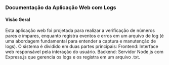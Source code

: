 <h3>Documentação da Aplicação Web com Logs</h3>
<h4>Visão Geral</h4>
<p>Esta aplicação web foi projetada para realizar a verificação de números pares e ímpares, enquanto registra eventos e erros em um arquivo de log (é uma abordagem fundamental para entender a captura e manutenção de logs).
O sistema é dividido em duas partes principais:
Frontend: Interface web responsável pela interação do usuário.
Backend: Servidor Node.js com Express.js que gerencia os logs e os registra em um arquivo .txt.</p>

